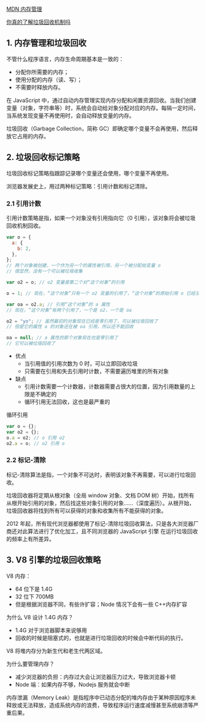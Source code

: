 [MDN 内存管理](https://developer.mozilla.org/zh-CN/docs/Web/JavaScript/Memory_management)

[你真的了解垃圾回收机制吗](https://juejin.cn/post/6981588276356317214)

## 1. 内存管理和垃圾回收

不管什么程序语言，内存生命周期基本是一致的：

- 分配你所需要的内存；
- 使用分配的内存（读、写）；
- 不需要时释放内存。

在 JavaScript 中，通过自动内存管理实现内存分配和闲置资源回收。当我们创建变量（对象，字符串等）时，系统会自动给对象分配对应的内存。每隔一定时间，当系统发现变量不再使用时，会自动释放变量的内存。

垃圾回收（Garbage Collection，简称 GC）即确定哪个变量不会再使用，然后释放它占用的内存。

## 2. 垃圾回收标记策略

垃圾回收标记策略指跟踪记录哪个变量还会使用，哪个变量不再使用。

浏览器发展史上，用过两种标记策略：引用计数和标记清除。

### 2.1 引用计数

引用计数策略是指，如果一个对象没有引用指向它（0 引用），该对象将会被垃圾回收机制回收。

```javascript
var o = {
  a: {
    b: 2,
  },
};
// 两个对象被创建，一个作为另一个的属性被引用，另一个被分配给变量 o
// 很显然，没有一个可以被垃圾收集

var o2 = o; // o2 变量是第二个对“这个对象”的引用

o = 1; // 现在，“这个对象”只有一个 o2 变量的引用了，“这个对象”的原始引用 o 已经没有

var oa = o2.a; // 引用“这个对象”的 a 属性
// 现在，“这个对象”有两个引用了，一个是 o2，一个是 oa

o2 = "yo"; // 虽然最初的对象现在已经是零引用了，可以被垃圾回收了
// 但是它的属性 a 的对象还在被 oa 引用，所以还不能回收

oa = null; // a 属性的那个对象现在也是零引用了
// 它可以被垃圾回收了
```

- 优点
  - 当引用值的引用次数为 0 时，可以立即回收垃圾
  - 只需要在引用和失去引用时计数，不需要遍历堆里的所有对象
- 缺点
  - 引用计数需要一个计数器，计数器需要占很大的位置，因为引用数量的上限是不确定的
  - 循环引用无法回收，这也是最严重的

循环引用

```javascript
var o = {};
var o2 = {};
o.a = o2; // o 引用 o2
o2.a = o; // o2 引用 o
```

### 2.2 标记-清除

标记-清除算法是指，一个对象不可达时，表明该对象不再需要，可以进行垃圾回收。

垃圾回收器将定期从根对象（全局 window 对象、文档 DOM 树）开始，找所有从根开始引用的对象，然后找这些对象引用的对象……（深度遍历）。从根开始，垃圾回收器将找到所有可以获得的对象和收集所有不能获得的对象。

2012 年起，所有现代浏览器都使用了标记-清除垃圾回收算法，只是各大浏览器厂商还对此算法进行了优化加工，且不同浏览器的 JavaScript 引擎 在运行垃圾回收的频率上有所差异。

## 3. V8 引擎的垃圾回收策略

V8 内存：

- 64 位下是 1.4G
- 32 位下 700MB
- 但是根据浏览器不同，有些许扩容；Node 情况下会有一些 C++内存扩容

为什么 V8 设计 1.4G 内存？

- 1.4G 对于浏览器脚本来说够用
- 回收的时候是阻塞式的，也就是进行垃圾回收的时候会中断代码的执行。

V8 将堆内存分为新生代和老生代两区域。

为什么要管理内存？

- 减少浏览器的负担：内存过大会让浏览器压力过大，导致浏览器卡顿
- Node 端：如果内存不够，Nodejs 服务就会中断

内存泄漏（Memory Leak）是指程序中已动态分配的堆内存由于某种原因程序未释放或无法释放，造成系统内存的浪费，导致程序运行速度减慢甚至系统崩溃等严重后果。

